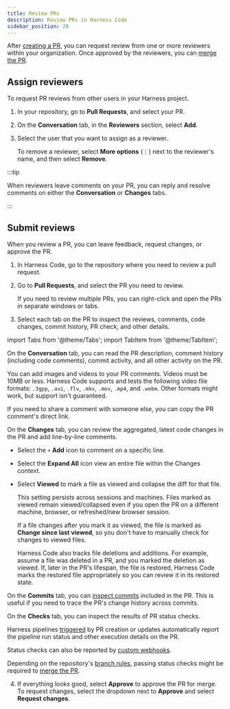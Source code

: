 ```yaml
---
title: Review PRs
description: Review PRs in Harness Code
sidebar_position: 20
---
```


After [creating a PR](./create-pr.md), you can request review from one or more reviewers within your organization. Once approved by the reviewers, you can [merge the PR](./merge-pr.md).

## Assign reviewers

To request PR reviews from other users in your Harness project.

1. In your repository, go to **Pull Requests**, and select your PR.
2. On the **Conversation** tab, in the **Reviewers** section, select **Add**.
3. Select the user that you want to assign as a reviewer.

   To remove a reviewer, select **More options** (&vellip;) next to the reviewer's name, and then select **Remove**.

:::tip

When reviewers leave comments on your PR, you can reply and resolve comments on either the **Conversation** or **Changes** tabs.

:::

## Submit reviews

When you review a PR, you can leave feedback, request changes, or approve the PR.

1. In Harness Code, go to the repository where you need to review a pull request.
2. Go to **Pull Requests**, and select the PR you need to review.

   If you need to review multiple PRs, you can right-click and open the PRs in separate windows or tabs.

3. Select each tab on the PR to inspect the reviews, comments, code changes, commit history, PR check, and other details.

import Tabs from '@theme/Tabs';
import TabItem from '@theme/TabItem';

<Tabs>
<TabItem value="conversation" label="Conversation" default>

On the **Conversation** tab, you can read the PR description, comment history (including code comments), commit activity, and all other activity on the PR.

You can add images and videos to your PR comments. Videos must be 10MB or less. Harness Code supports and tests the following video file formats: `.3gpp`, `.avi`, `.flv`, `.mkv`, `.mov`, `.mp4`, and `.webm`. Other formats might work, but support isn't guaranteed.

If you need to share a comment with someone else, you can copy the PR comment's direct link.

</TabItem>
<TabItem value="changes" label="Changes">

On the **Changes** tab, you can review the aggregated, latest code changes in the PR and add line-by-line comments.

* Select the `+` **Add** icon to comment on a specific line.

* Select the **Expand All** icon view an entire file within the Changes context.

* Select **Viewed** to mark a file as viewed and collapse the diff for that file.

   This setting persists across sessions and machines. Files marked as viewed remain viewed/collapsed even if you open the PR on a different machine, browser, or refreshed/new browser session.

   If a file changes after you mark it as viewed, the file is marked as **Change since last viewed**, so you don't have to manually check for changes to viewed files.

   Harness Code also tracks file deletions and additions. For example, assume a file was deleted in a PR, and you marked the deletion as viewed. If, later in the PR's lifespan, the file is restored, Harness Code marks the restored file appropriately so you can review it in its restored state.

</TabItem>
<TabItem value="commits" label="Commits">

On the **Commits** tab, you can [inspect commits](../work-in-repos/commit.md#inspect-a-commit) included in the PR. This is useful if you need to trace the PR's change history across commits.

</TabItem>
<TabItem value="checks" label="Checks">

On the **Checks** tab, you can inspect the results of PR status checks.

Harness pipelines [triggered](../pipelines/code-triggers.md) by PR creation or updates automatically report the pipeline run status and other execution details on the PR.

Status checks can also be reported by [custom webhooks](../config-repos/webhooks.md).

Depending on the repository's [branch rules](../config-repos/rules.md), passing status checks might be required to [merge the PR](./merge-pr.md).

</TabItem>
</Tabs>

4. If everything looks good, select **Approve** to approve the PR for merge. To request changes, select the dropdown next to **Approve** and select **Request changes**.
